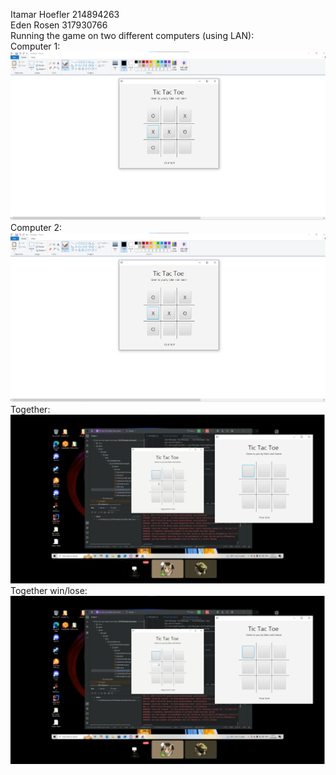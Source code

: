 Itamar Hoefler 214894263 <br>
Eden Rosen 317930766 <br>
Running the game on two different computers (using LAN):<br>
Computer 1:<br>
![Computer 1 image](screenshot_comp1.png)<br>
Computer 2: <br>
![Computer 2 image](screenshot_comp1.png)<br>
Together: <br>
![Both image 1](screenshot_both1.png)<br>
Together win/lose: <br>
![Both image 2](screenshot_both1.png)<br>
